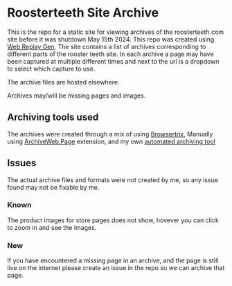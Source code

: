 # Roosterteeth Site Archive

This is the repo for a static site for viewing archives of the roosterteeth.com site before it was shutdown May 15th 2024. 
This repo was created using [Web Replay Gen](https://github.com/webrecorder/web-replay-gen). 
The site contains a list of archives corresponding to different parts of the rooster teeth site. 
In each archive a page may have been captured at multiple different times and next to the url is a dropdown to select which capture to use.

The archive files are hosted elsewhere.

Archives may/will be missing pages and images.


## Archiving tools used

The archives were created through a mix of using [Browsertrix](https://github.com/webrecorder/browsertrix-crawler), 
Manually using [ArchiveWeb.Page](https://github.com/webrecorder/archiveweb.page) extension,
 and my own [automated archiving tool](https://github.com/Texashokies/Roosterteeth_Webarchiver)

 ## Issues
The actual archive files and formats were not created by me, so any issue found may not be fixable by me.

### Known
The product images for store pages does not show, hovever you can click to zoom in and see the images.

 ### New
 If you have encountered a missing page in an archive, and the page is still live on the internet please create an issue in the repo so we can archive that page.